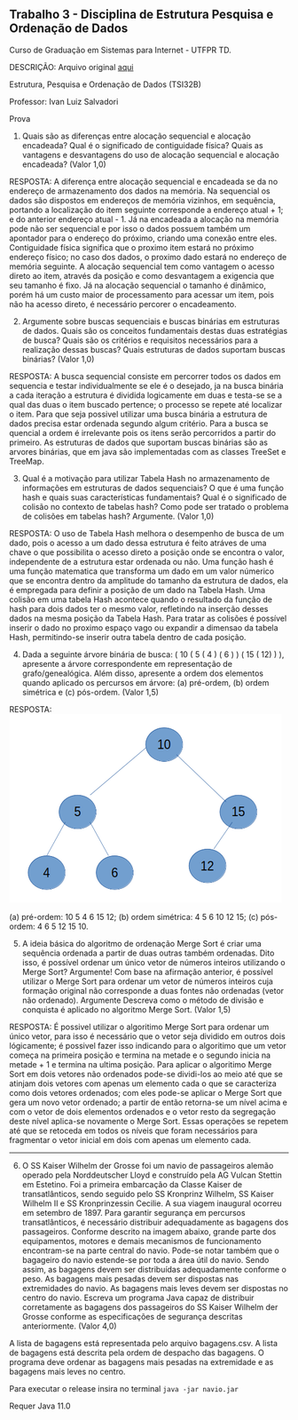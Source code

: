 Trabalho 3 - Disciplina de Estrutura Pesquisa e Ordenação de Dados
-------------------------------
Curso de Graduação em Sistemas para Internet - UTFPR TD.

DESCRIÇÃO: Arquivo original [aqui](pdf/estruturaProva.pdf)

Estrutura, Pesquisa e Ordenação de Dados (TSI32B)

Professor: Ivan Luiz Salvadori

Prova

1) Quais são as diferenças entre alocação sequencial e alocação encadeada? Qual é o significado de contiguidade física? Quais as vantagens e desvantagens do uso de alocação sequencial e alocação encadeada? (Valor 1,0)

RESPOSTA: A diferença entre alocação sequencial e encadeada se da no endereço de armazenamento dos dados na memória. Na sequencial os dados são dispostos em endereços de memória vizinhos, em sequência, portando a localização do item seguinte corresponde a endereço atual + 1; e do anterior endereço atual - 1. Já na encadeada a alocação na memória pode não ser sequencial e por isso o dados possuem também um apontador para o endereço do próximo, criando uma conexão entre eles.
Contiguidade física significa que o proximo item estará no próximo endereço físico; no caso dos dados, o proximo dado estará no endereço de memória seguinte.
A alocação sequencial tem como vantagem o acesso direto ao item, através da posição e como desvantagem a exigencia que seu tamanho é fixo. Já na alocação sequencial o tamanho é dinâmico, porém há um custo maior de processamento para acessar um item, pois não ha acesso direto, é necessário percorer o encadeamento.

2) Argumente sobre buscas sequenciais e buscas binárias em estruturas de dados. Quais são os conceitos fundamentais destas duas estratégias de busca? Quais são os critérios e requisitos necessários para a realização dessas buscas? Quais estruturas de dados suportam buscas binárias? (Valor 1,0)

RESPOSTA: A busca sequencial consiste em percorrer todos os dados em sequencia e testar individualmente se ele é o desejado, ja na busca binária a cada iteração a estrutura é dividida logicamente em duas e testa-se se a qual das duas o item buscado pertence; o processo se repete até localizar o item.
Para que seja possivel utilizar uma busca binária a estrutura de dados precisa estar ordenada segundo algum critério. Para a busca se quencial a ordem é irrelevante pois os itens serão percorridos a partir do primeiro.
As estruturas de dados que suportam buscas binárias são as arvores binárias, que em java são implementadas com as classes TreeSet e TreeMap.

3) Qual é a motivação para utilizar Tabela Hash no armazenamento de informações em estruturas de dados sequenciais? O que é uma função hash e quais suas características fundamentais? Qual é o significado de colisão no contexto de tabelas hash? Como pode ser tratado o problema de colisões em tabelas hash? Argumente. (Valor 1,0)

RESPOSTA: O uso de Tabela Hash melhora o desempenho de busca de um dado, pois o acesso a um dado dessa estrutura é feito atráves de uma chave o que possibilita o acesso direto a posição onde se encontra o valor, independente de a estrutura estar ordenada ou não.
Uma função hash é uma função matematica que transforma um dado em um valor númerico que se encontra dentro da amplitude do tamanho da estrutura de dados, ela é empregada para definir a posição de um dado na Tabela Hash.
Uma colisão em uma tabela Hash acontece quando o resultado da função de hash para dois dados ter o mesmo valor, refletindo na inserção desses dados na mesma posição da Tabela Hash.
Para tratar as colisões é possível inserir o dado no proximo espaço vago ou expandir a dimensao da tabela Hash, permitindo-se inserir outra tabela dentro de cada posição.

4) Dada a seguinte árvore binária de busca: ( 10 ( 5 ( 4 ) ( 6 ) ) ( 15 ( 12) ) ), apresente a árvore correspondente em representação de grafo/genealógica. Além disso, apresente a ordem dos elementos quando aplicado os percursos em árvore: (a) pré-ordem, (b) ordem simétrica e (c) pós-ordem. (Valor 1,5)

RESPOSTA:
![arvore_binaria](img/arvore_binaria.png)

(a) pré-ordem: 10 5 4 6 15 12;
(b) ordem simétrica: 4 5 6 10 12 15;
(c) pós-ordem: 4 6 5 12 15 10.

5) A ideia básica do algoritmo de ordenação Merge Sort é criar uma sequência ordenada a partir de duas outras também ordenadas. Dito isso, é possível ordenar um único vetor de números inteiros utilizando o Merge Sort? Argumente! Com base na afirmação anterior, é possível utilizar o Merge Sort para ordenar um vetor de números inteiros cuja formação original não corresponde a duas fontes não ordenadas (vetor não ordenado). Argumente Descreva como o método de divisão e conquista é aplicado no algoritmo Merge Sort. (Valor 1,5)

RESPOSTA: É possivel utilizar o algoritimo Merge Sort para ordenar um único vetor, para isso é necessário que o vetor seja dividido em outros dois lógicamente; é possivel fazer isso indicando para o algoritimo que um vetor começa na primeira posição e termina na metade e o segundo inicia na metade + 1 e termina na ultima posição.
Para aplicar o algoritimo Merge Sort em dois vetores não ordenados pode-se dividi-los ao meio até que se atinjam dois vetores com apenas um elemento cada o que se caracteriza como dois vetores ordenados; com eles pode-se aplicar o Merge Sort que gera um novo vetor ordenado; a partir de então retorna-se um nível acima e com o vetor de dois elementos ordenados e o vetor resto da segregação deste nível aplica-se novamente o Merge Sort. Essas operações se repetem até que se retoceda em todos os níveis que foram necessários para fragmentar o vetor inicial em dois com apenas um elemento cada. 

--------------------------------------

6) O SS Kaiser Wilhelm der Grosse foi um navio de passageiros alemão operado pela Norddeutscher Lloyd e construído pela AG Vulcan Stettin em Estetino. Foi a primeira embarcação da Classe Kaiser de transatlânticos, sendo seguido pelo SS Kronprinz Wilhelm, SS Kaiser Wilhelm II e SS Kronprinzessin Cecilie. A sua viagem inaugural ocorreu em setembro de 1897. Para garantir segurança em percursos transatlânticos, é necessário distribuir adequadamente as bagagens dos passageiros. Conforme descrito na imagem abaixo, grande parte dos equipamentos, motores e demais mecanismos de funcionamento encontram-se na parte central do navio. Pode-se notar também que o bagageiro do navio estende-se por toda a área útil do navio. Sendo assim, as bagagens devem ser distribuídas adequadamente conforme o peso. As bagagens mais pesadas devem ser dispostas nas extremidades do navio. As bagagens mais leves devem ser dispostas no centro do navio. Escreva um programa Java capaz de distribuir corretamente as bagagens dos passageiros do SS Kaiser Wilhelm der Grosse conforme as especificações de segurança descritas anteriormente. (Valor 4,0)

A lista de bagagens está representada pelo arquivo bagagens.csv. A lista de bagagens está descrita pela ordem de despacho das bagagens. O programa deve ordenar as bagagens mais pesadas na extremidade e as bagagens mais leves no centro.

Para executar o release insira no terminal
``java -jar navio.jar``

Requer Java 11.0